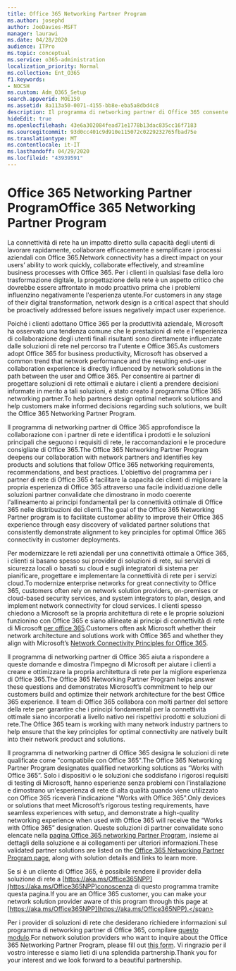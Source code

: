 ```yaml
---
title: Office 365 Networking Partner Program
ms.author: josephd
author: JoeDavies-MSFT
manager: laurawi
ms.date: 04/28/2020
audience: ITPro
ms.topic: conceptual
ms.service: o365-administration
localization_priority: Normal
ms.collection: Ent_O365
f1.keywords:
- NOCSH
ms.custom: Adm_O365_Setup
search.appverid: MOE150
ms.assetid: 8a113a50-0071-4155-bb8e-eba5a8dbd4c8
description: Il programma di networking partner di Office 365 consente al dispositivo di essere certificato come funzionante con Office 365.
hideEdit: true
ms.openlocfilehash: 43e6a302084fead71e1778b13dac835cc16f7183
ms.sourcegitcommit: 93d0cc401c9d910e115072c0229232765fbad75e
ms.translationtype: MT
ms.contentlocale: it-IT
ms.lasthandoff: 04/29/2020
ms.locfileid: "43939591"
---
```

# <a name="office-365-networking-partner-program"></a><span data-ttu-id="929f3-103">Office 365 Networking Partner Program</span><span class="sxs-lookup"><span data-stu-id="929f3-103">Office 365 Networking Partner Program</span></span>

<span data-ttu-id="929f3-104">La connettività di rete ha un impatto diretto sulla capacità degli utenti di lavorare rapidamente, collaborare efficacemente e semplificare i processi aziendali con Office 365.</span><span class="sxs-lookup"><span data-stu-id="929f3-104">Network connectivity has a direct impact on your users’ ability to work quickly, collaborate effectively, and streamline business processes with Office 365.</span></span> <span data-ttu-id="929f3-105">Per i clienti in qualsiasi fase della loro trasformazione digitale, la progettazione della rete è un aspetto critico che dovrebbe essere affrontato in modo proattivo prima che i problemi influenzino negativamente l'esperienza utente.</span><span class="sxs-lookup"><span data-stu-id="929f3-105">For customers in any stage of their digital transformation, network design is a critical aspect that should be proactively addressed before issues negatively impact user experience.</span></span> 

<span data-ttu-id="929f3-106">Poiché i clienti adottano Office 365 per la produttività aziendale, Microsoft ha osservato una tendenza comune che le prestazioni di rete e l'esperienza di collaborazione degli utenti finali risultanti sono direttamente influenzate dalle soluzioni di rete nel percorso tra l'utente e Office 365.</span><span class="sxs-lookup"><span data-stu-id="929f3-106">As customers adopt Office 365 for business productivity, Microsoft has observed a common trend that network performance and the resulting end-user collaboration experience is directly influenced by network solutions in the path between the user and Office 365.</span></span> <span data-ttu-id="929f3-107">Per consentire ai partner di progettare soluzioni di rete ottimali e aiutare i clienti a prendere decisioni informate in merito a tali soluzioni, è stato creato il programma Office 365 networking partner.</span><span class="sxs-lookup"><span data-stu-id="929f3-107">To help partners design optimal network solutions and help customers make informed decisions regarding such solutions, we built the Office 365 Networking Partner Program.</span></span> 

<span data-ttu-id="929f3-108">Il programma di networking partner di Office 365 approfondisce la collaborazione con i partner di rete e identifica i prodotti e le soluzioni principali che seguono i requisiti di rete, le raccomandazioni e le procedure consigliate di Office 365.</span><span class="sxs-lookup"><span data-stu-id="929f3-108">The Office 365 Networking Partner Program deepens our collaboration with network partners and identifies key products and solutions that follow Office 365 networking requirements, recommendations, and best practices.</span></span> <span data-ttu-id="929f3-109">L'obiettivo del programma per i partner di rete di Office 365 è facilitare la capacità dei clienti di migliorare la propria esperienza di Office 365 attraverso una facile individuazione delle soluzioni partner convalidate che dimostrano in modo coerente l'allineamento ai principi fondamentali per la connettività ottimale di Office 365 nelle distribuzioni dei clienti.</span><span class="sxs-lookup"><span data-stu-id="929f3-109">The goal of the Office 365 Networking Partner program is to facilitate customer ability to improve their Office 365 experience through easy discovery of validated partner solutions that consistently demonstrate alignment to key principles for optimal Office 365 connectivity in customer deployments.</span></span>

<span data-ttu-id="929f3-110">Per modernizzare le reti aziendali per una connettività ottimale a Office 365, i clienti si basano spesso sui provider di soluzioni di rete, sui servizi di sicurezza locali o basati su cloud e sugli integratori di sistema per pianificare, progettare e implementare la connettività di rete per i servizi cloud.</span><span class="sxs-lookup"><span data-stu-id="929f3-110">To modernize enterprise networks for great connectivity to Office 365, customers often rely on network solution providers, on-premises or cloud-based security services, and system integrators to plan, design, and implement network connectivity for cloud services.</span></span> <span data-ttu-id="929f3-111">I clienti spesso chiedono a Microsoft se la propria architettura di rete e le proprie soluzioni funzionino con Office 365 e siano allineate ai principi di connettività di rete di Microsoft [per office 365](https://aka.ms/PNC).</span><span class="sxs-lookup"><span data-stu-id="929f3-111">Customers often ask Microsoft whether their network architecture and solutions work with Office 365 and whether they align with Microsoft’s [Network Connectivity Principles for Office 365](https://aka.ms/PNC).</span></span> 

<span data-ttu-id="929f3-112">Il programma di networking partner di Office 365 aiuta a rispondere a queste domande e dimostra l'impegno di Microsoft per aiutare i clienti a creare e ottimizzare la propria architettura di rete per la migliore esperienza di Office 365.</span><span class="sxs-lookup"><span data-stu-id="929f3-112">The Office 365 Networking Partner Program helps answer these questions and demonstrates Microsoft’s commitment to help our customers build and optimize their network architecture for the best Office 365 experience.</span></span> <span data-ttu-id="929f3-113">Il team di Office 365 collabora con molti partner del settore della rete per garantire che i principi fondamentali per la connettività ottimale siano incorporati a livello nativo nei rispettivi prodotti e soluzioni di rete.</span><span class="sxs-lookup"><span data-stu-id="929f3-113">The Office 365 team is working with many network industry partners to help ensure that the key principles for optimal connectivity are natively built into their network product and solutions.</span></span>

<span data-ttu-id="929f3-114">Il programma di networking partner di Office 365 designa le soluzioni di rete qualificate come "compatibile con Office 365".</span><span class="sxs-lookup"><span data-stu-id="929f3-114">The Office 365 Networking Partner Program designates qualified networking solutions as “Works with Office 365”.</span></span> <span data-ttu-id="929f3-115">Solo i dispositivi o le soluzioni che soddisfano i rigorosi requisiti di testing di Microsoft, hanno esperienze senza problemi con l'installazione e dimostrano un'esperienza di rete di alta qualità quando viene utilizzato con Office 365 riceverà l'indicazione "Works with Office 365".</span><span class="sxs-lookup"><span data-stu-id="929f3-115">Only devices or solutions that meet Microsoft’s rigorous testing requirements, have seamless experiences with setup, and demonstrate a high-quality networking experience when used with Office 365 will receive the “Works with Office 365” designation.</span></span> <span data-ttu-id="929f3-116">Queste soluzioni di partner convalidate sono elencate nella [pagina Office 365 networking Partner Program](https://www.microsoft.com/microsoft-365/partners/O365networkingpartners), insieme ai dettagli della soluzione e ai collegamenti per ulteriori informazioni.</span><span class="sxs-lookup"><span data-stu-id="929f3-116">These validated partner solutions are listed on the [Office 365 Networking Partner Program page](https://www.microsoft.com/microsoft-365/partners/O365networkingpartners), along with solution details and links to learn more.</span></span>

<span data-ttu-id="929f3-117">Se si è un cliente di Office 365, è possibile rendere il provider della soluzione di rete a [https://aka.ms/Office365NPP](https://aka.ms/Office365NPP)conoscenza di questo programma tramite questa pagina.</span><span class="sxs-lookup"><span data-stu-id="929f3-117">If you are an Office 365 customer, you can make your network solution provider aware of this program through this page at [https://aka.ms/Office365NPP](https://aka.ms/Office365NPP).</span></span>

<span data-ttu-id="929f3-118">Per i provider di soluzioni di rete che desiderano richiedere informazioni sul programma di networking partner di Office 365, compilare [questo modulo](https://forms.office.com/Pages/ResponsePage.aspx?id=v4j5cvGGr0GRqy180BHbRyMNEapKtzJHu98R0YXYz1RUN0QxSUVEWTdRVTdIV1RTWjIzOVk0QkE4US4u).</span><span class="sxs-lookup"><span data-stu-id="929f3-118">For network solution providers who want to inquire about the Office 365 Networking Partner Program, please fill out [this form](https://forms.office.com/Pages/ResponsePage.aspx?id=v4j5cvGGr0GRqy180BHbRyMNEapKtzJHu98R0YXYz1RUN0QxSUVEWTdRVTdIV1RTWjIzOVk0QkE4US4u).</span></span> <span data-ttu-id="929f3-119">Vi ringrazio per il vostro interesse e siamo lieti di una splendida partnership.</span><span class="sxs-lookup"><span data-stu-id="929f3-119">Thank you for your interest and we look forward to a beautiful partnership.</span></span>
